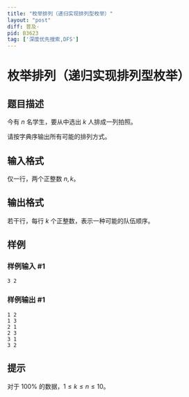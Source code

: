 ```yaml
---
title: "枚举排列（递归实现排列型枚举）"
layout: "post"
diff: 普及-
pid: B3623
tag: ['深度优先搜索,DFS']
---
```

# 枚举排列（递归实现排列型枚举）
## 题目描述

今有 $n$ 名学生，要从中选出 $k$ 人排成一列拍照。

请按字典序输出所有可能的排列方式。
## 输入格式

仅一行，两个正整数 $n, k$。
## 输出格式

若干行，每行 $k$ 个正整数，表示一种可能的队伍顺序。
## 样例

### 样例输入 #1
```
3 2
```
### 样例输出 #1
```
1 2
1 3
2 1
2 3
3 1
3 2
```
## 提示

对于 $100\%$ 的数据，$1\leq k\leq n \leq 10$。
